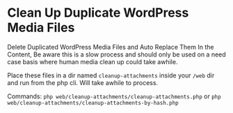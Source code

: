 # Clean Up Duplicate WordPress Media Files
Delete Duplicated WordPress Media Files and Auto Replace Them In the Content, Be aware this is a slow process and should only be used on a need case basis where human media clean up could take awhile.

Place these files in a dir named `cleanup-attachments` inside your `/web` dir and run from the php cli. Will take awhile to process.

Commands: `php web/cleanup-attachments/cleanup-attachments.php` or `php web/cleanup-attachments/cleanup-attachments-by-hash.php` 
